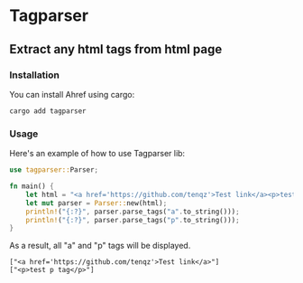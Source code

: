 # Tagparser

## Extract any html tags from html page

### Installation

You can install Ahref using cargo:

```
cargo add tagparser
```

### Usage

Here's an example of how to use Tagparser lib:

```rust
use tagparser::Parser;

fn main() {
    let html = "<a href='https://github.com/tenqz'>Test link</a><p>test p tag</p>".to_string();
    let mut parser = Parser::new(html);
    println!("{:?}", parser.parse_tags("a".to_string()));
    println!("{:?}", parser.parse_tags("p".to_string()));
}

```

As a result, all "a" and "p" tags will be displayed.
```text
["<a href='https://github.com/tenqz'>Test link</a>"]
["<p>test p tag</p>"]
```
